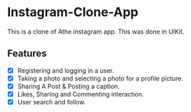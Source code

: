 # Instagram-Clone-App
This is a clone of Athe instagram app. This was done in UIKit.

## Features
- [x] Registering and logging in a user.
- [x] Taking a photo and selecting a photo for a profile picture.
- [x] Sharing A Post & Posting a caption.
- [x] Likes, Sharing and Commenting interaction.
- [x] User search and follow.
